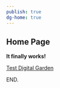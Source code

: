 ```yaml
---
publish: true
dg-home: true
---
```

## Home Page

**It finally works!**

[Test Digital Garden](../../Test%20Digital%20Garden.md)



END.